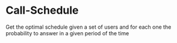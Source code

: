 # Call-Schedule
Get the optimal schedule given a set of users and for each one the probability to answer in a given period of the time
